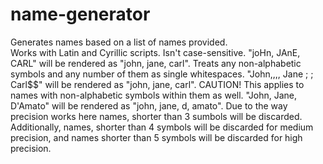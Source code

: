 # name-generator
Generates names based on a list of names provided.<br />
Works with Latin and Cyrillic scripts.
Isn't case-sensitive. "joHn, JAnE, CARL" will be rendered as "john, jane, carl".
Treats any non-alphabetic symbols and any number of them as single whitespaces. "John,,,, Jane ; ; Carl$$" will be rendered as "john, jane, carl".
CAUTION! This applies to names with non-alphabetic symbols within them as well. "John, Jane, D'Amato" will be rendered as "john, jane, d, amato".
Due to the way precision works here names, shorter than 3 sumbols will be discarded.
Additionally, names, shorter than 4 symbols will be discarded for medium precision, and names shorter than 5 symbols will be discarded for high precision.
